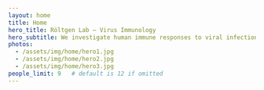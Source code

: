 ```yaml
---
layout: home
title: Home
hero_title: Röltgen Lab — Virus Immunology
hero_subtitle: We investigate human immune responses to viral infection and vaccination.
photos:
  - /assets/img/home/hero1.jpg
  - /assets/img/home/hero2.jpg
  - /assets/img/home/hero3.jpg
people_limit: 9   # default is 12 if omitted
---
```

